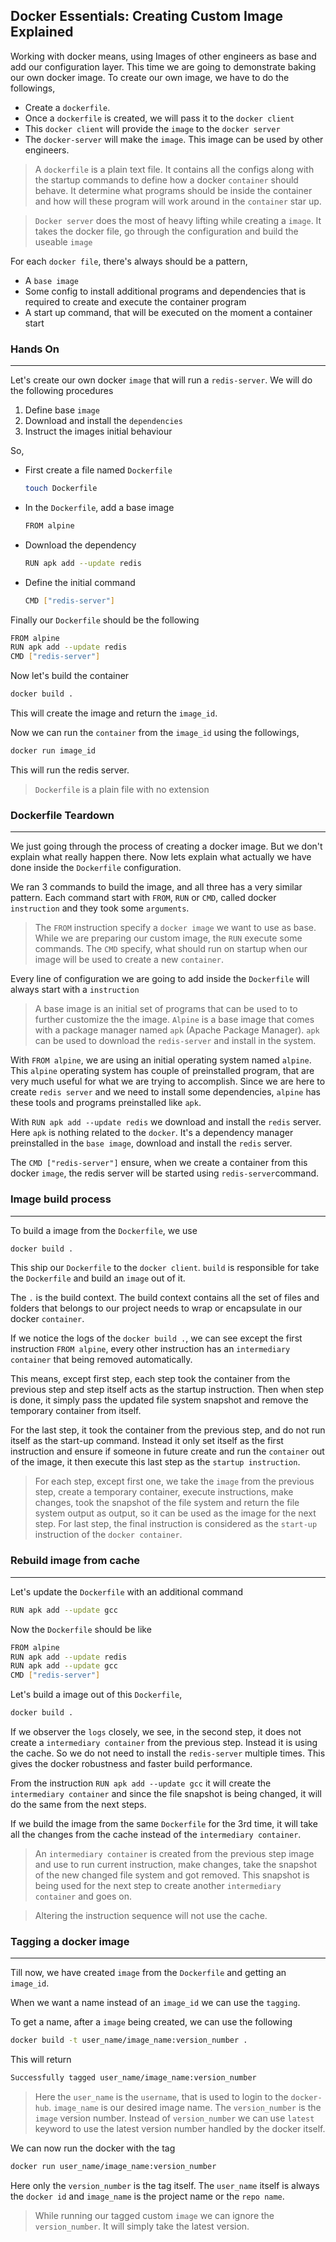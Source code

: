 ## Docker Essentials: Creating Custom Image Explained

Working with docker means, using Images of other engineers as base and add our configuration layer. This time we are going to demonstrate baking our own docker image. To create our own image, we have to do the followings,

- Create a `dockerfile`.
- Once a `dockerfile` is created, we will pass it to the `docker client`
- This `docker client` will provide the `image` to the `docker server`
- The `docker-server` will make the `image`. This image can be used by other engineers.

> A `dockerfile` is a plain text file. It contains all the configs along with the startup commands to define how a docker `container` should behave. It determine what programs should be inside the container and how will these program will work around in the `container` star up.

> `Docker server` does the most of heavy lifting while creating a `image`. It takes the docker file, go through the configuration and build the useable `image`

For each `docker file`, there's always should be a pattern,

- A `base image`
- Some config to install additional programs and dependencies that is required to create and execute the container program
- A start up command, that will be executed on the moment a container start

### Hands On

---

Let's create our own docker `image` that will run a `redis-server`.
We will do the following procedures

1. Define base `image`
2. Download and install the `dependencies`
3. Instruct the images initial behaviour

So,

- First create a file named `Dockerfile`

  ```bash
  touch Dockerfile
  ```

- In the `Dockerfile`, add a base image

  ```bash
  FROM alpine
  ```

- Download the dependency

  ```bash
  RUN apk add --update redis
  ```

- Define the initial command

  ```bash
  CMD ["redis-server"]
  ```

Finally our `Dockerfile` should be the following

```bash
FROM alpine
RUN apk add --update redis
CMD ["redis-server"]
```

Now let's build the container

```bash
docker build .
```

This will create the image and return the `image_id`.

Now we can run the `container` from the `image_id` using the followings,

```bash
docker run image_id
```

This will run the redis server.

> `Dockerfile` is a plain file with no extension

### Dockerfile Teardown

---

We just going through the process of creating a docker image. But we don't explain what really happen there. Now lets explain what actually we have done inside the `Dockerfile` configuration.

We ran 3 commands to build the image, and all three has a very similar pattern. Each command start with `FROM`, `RUN` or `CMD`, called docker `instruction` and they took some `arguments`.

> The `FROM` instruction specify a `docker image` we want to use as base. While we are preparing our custom image, the `RUN` execute some commands. The `CMD` specify, what should run on startup when our image will be used to create a new `container`.

Every line of configuration we are going to add inside the `Dockerfile` will always start with a `instruction`

> A base image is an initial set of programs that can be used to to further customize the the image. `Alpine` is a base image that comes with a package manager named `apk` (Apache Package Manager). `apk` can be used to download the `redis-server` and install in the system.

With `FROM alpine`, we are using an initial operating system named `alpine`. This `alpine` operating system has couple of preinstalled program, that are very much useful for what we are trying to accomplish. Since we are here to create `redis server` and we need to install some dependencies, `alpine` has these tools and programs preinstalled like `apk`.

With `RUN apk add --update redis` we download and install the `redis` server. Here `apk` is nothing related to the `docker`. It's a dependency manager preinstalled in the `base image`, download and install the `redis` server.

The `CMD ["redis-server"]` ensure, when we create a container from this docker `image`, the redis server will be started using `redis-server`command.

### Image build process

---

To build a image from the `Dockerfile`, we use

```bash
docker build .
```

This ship our `Dockerfile` to the `docker client`. `build` is responsible for take the `Dockerfile` and build an `image` out of it.

The `.` is the build context. The build context contains all the set of files and folders that belongs to our project needs to wrap or encapsulate in our docker `container`.

If we notice the logs of the `docker build .`, we can see except the first instruction `FROM alpine`, every other instruction has an `intermediary container` that being removed automatically.

This means, except first step, each step took the container from the previous step and step itself acts as the startup instruction. Then when step is done, it simply pass the updated file system snapshot and remove the temporary container from itself.

For the last step, it took the container from the previous step, and do not run itself as the start-up command. Instead it only set itself as the first instruction and ensure if someone in future create and run the `container` out of the image, it then execute this last step as the `startup instruction`.

> For each step, except first one, we take the `image` from the previous step, create a temporary container, execute instructions, make changes, took the snapshot of the file system and return the file system output as output, so it can be used as the image for the next step. For last step, the final instruction is considered as the `start-up` instruction of the `docker container`.

### Rebuild image from cache

---

Let's update the `Dockerfile` with an additional command

```bash
RUN apk add --update gcc
```

Now the `Dockerfile` should be like

```bash
FROM alpine
RUN apk add --update redis
RUN apk add --update gcc
CMD ["redis-server"]
```

Let's build a image out of this `Dockerfile`,

```bash
docker build .
```

If we observer the `logs` closely, we see, in the second step, it does not create a `intermediary container` from the previous step. Instead it is using the cache. So we do not need to install the `redis-server` multiple times. This gives the docker robustness and faster build performance.

From the instruction `RUN apk add --update gcc` it will create the `intermediary container` and since the file snapshot is being changed, it will do the same from the next steps.

If we build the image from the same `Dockerfile` for the 3rd time, it will take all the changes from the cache instead of the `intermediary container`.

> An `intermediary container` is created from the previous step image and use to run current instruction, make changes, take the snapshot of the new changed file system and got removed. This snapshot is being used for the next step to create another `intermediary container` and goes on.

> Altering the instruction sequence will not use the cache.

### Tagging a docker image

---

Till now, we have created `image` from the `Dockerfile` and getting an `image_id`.

When we want a name instead of an `image_id` we can use the `tagging`.

To get a name, after a `image` being created, we can use the following

```bash
docker build -t user_name/image_name:version_number .
```

This will return

```bash
Successfully tagged user_name/image_name:version_number
```

> Here the `user_name` is the `username`, that is used to login to the `docker-hub`. `image_name` is our desired image name. The `version_number` is the `image` version number. Instead of `version_number` we can use `latest` keyword to use the latest version number handled by the docker itself.

We can now run the docker with the tag

```bash
docker run user_name/image_name:version_number
```

Here only the `version_number` is the tag itself. The `user_name` itself is always the `docker id` and `image_name` is the project name or the `repo name`.

> While running our tagged custom `image` we can ignore the `version_number`. It will simply take the latest version.
